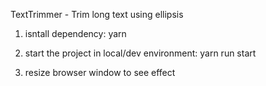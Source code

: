 TextTrimmer - Trim long text using ellipsis

1. isntall dependency: yarn

2. start the project in local/dev environment: yarn run start

3. resize browser window to see effect
